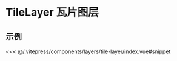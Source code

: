 # TileLayer 瓦片图层

## 示例

<demo-tile-layer></demo-tile-layer>

<code-details>
<<< @/.vitepress/components/layers/tile-layer/index.vue#snippet
</code-details>
